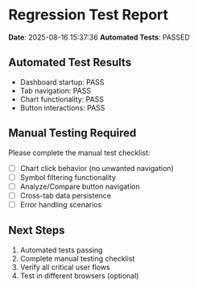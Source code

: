 
# Regression Test Report
**Date**: 2025-08-16 15:37:36
**Automated Tests**: PASSED

## Automated Test Results
- Dashboard startup: PASS
- Tab navigation: PASS 
- Chart functionality: PASS
- Button interactions: PASS

## Manual Testing Required
Please complete the manual test checklist:
- [ ] Chart click behavior (no unwanted navigation)
- [ ] Symbol filtering functionality  
- [ ] Analyze/Compare button navigation
- [ ] Cross-tab data persistence
- [ ] Error handling scenarios

## Next Steps
1. Automated tests passing
2. Complete manual testing checklist
3. Verify all critical user flows
4. Test in different browsers (optional)
